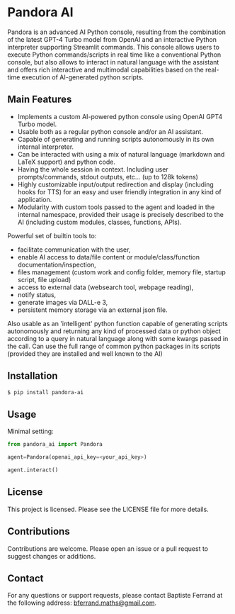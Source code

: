 
# Pandora AI 

Pandora is an advanced AI Python console, resulting from the combination of the latest GPT-4 Turbo model from OpenAI and an interactive Python interpreter supporting Streamlit commands. This console allows users to execute Python commands/scripts in real time like a conventional Python console, but also allows to interact in natural language with the assistant and offers rich interactive and multimodal capabilities based on the real-time execution of AI-generated python scripts.

## Main Features

- Implements a custom AI-powered python console using OpenAI GPT4 Turbo model.
- Usable both as a regular python console and/or an AI assistant.
- Capable of generating and running scripts autonomously in its own internal interpreter.
- Can be interacted with using a mix of natural language (markdown and LaTeX support) and python code. 
- Having the whole session in context. Including user prompts/commands, stdout outputs, etc... (up to 128k tokens)
- Highly customizable input/output redirection and display (including hooks for TTS) for an easy and user friendly integration in any kind of application. 
- Modularity with custom tools passed to the agent and loaded in the internal namespace, provided their usage is precisely described to the AI (including custom modules, classes, functions, APIs).

Powerful set of builtin tools to:
- facilitate communication with the user, 
- enable AI access to data/file content or module/class/function documentation/inspection,
- files management (custom work and config folder, memory file, startup script, file upload)
- access to external data (websearch tool, webpage reading), 
- notify status, 
- generate images via DALL-e 3,
- persistent memory storage via an external json file.

Also usable as an 'intelligent' python function capable of generating scripts autonomously and returning any kind of processed data or python object according to a query in natural language along with some kwargs passed in the call.
Can use the full range of common python packages in its scripts (provided they are installed and well known to the AI)

## Installation

```bash
$ pip install pandora-ai
```

## Usage

Minimal setting:

```python
from pandora_ai import Pandora

agent=Pandora(openai_api_key=<your_api_key>)

agent.interact()

```

## License

This project is licensed. Please see the LICENSE file for more details.

## Contributions

Contributions are welcome. Please open an issue or a pull request to suggest changes or additions.

## Contact

For any questions or support requests, please contact Baptiste Ferrand at the following address: bferrand.maths@gmail.com.
